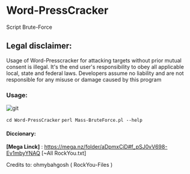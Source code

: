 # Word-PressCracker
Script Brute-Force



## Legal disclaimer:
Usage of Word-Presscracker for attacking targets without prior mutual consent is illegal. It's the end user's responsibility to obey all applicable local, state and federal laws. Developers assume no liability and are not responsible for any misuse or damage caused by this program

### Usage:

![git](https://user-images.githubusercontent.com/96127116/217363964-2ec636e0-44d6-44ca-829b-86641f208369.png)


 `cd Word-PressCracker`
 `perl Mass-BruteForce.pl --help`
 
 #### Diccionary:
 
 **[Mega Linck]** : https://mega.nz/folder/aDpmxCiD#f_pSJ0vV698-Ev1mbyYNAQ   [~All RockYou.txt]
 
 Credits to: ohmybahgosh ( RockYou-Files ) 


 
 
